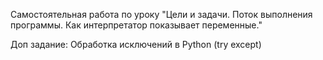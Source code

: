Самостоятельная работа по уроку "Цели и задачи. Поток выполнения программы. Как интерпретатор показывает переменные."

Доп задание: Обработка исключений в Python (try except)
